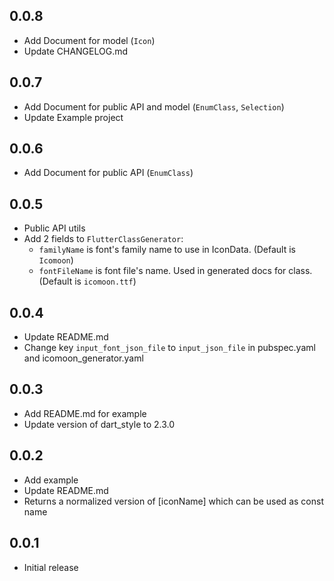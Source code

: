## 0.0.8
* Add Document for model (`Icon`)
* Update CHANGELOG.md

## 0.0.7
* Add Document for public API and model (`EnumClass`, `Selection`)
* Update Example project

## 0.0.6
* Add Document for public API (`EnumClass`)

## 0.0.5
* Public API utils
* Add 2 fields to `FlutterClassGenerator`:
  * `familyName` is font's family name to use in IconData. (Default is `Icomoon`)
  * `fontFileName` is font file's name. Used in generated docs for class. (Default is `icomoon.ttf`)

## 0.0.4
* Update README.md
* Change key `input_font_json_file` to `input_json_file` in pubspec.yaml and icomoon_generator.yaml

## 0.0.3
* Add README.md for example
* Update version of dart_style to 2.3.0

## 0.0.2
* Add example
* Update README.md
* Returns a normalized version of [iconName] which can be used as const name

## 0.0.1

* Initial release